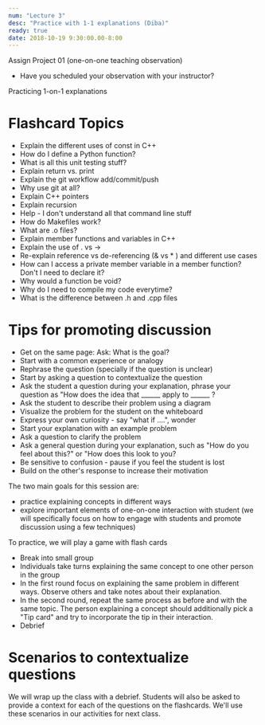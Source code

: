 ```yaml
---
num: "Lecture 3"
desc: "Practice with 1-1 explanations (Diba)"
ready: true
date: 2018-10-19 9:30:00.00-8:00
---
```


Assign Project 01 (one-on-one teaching observation)
* Have you scheduled your observation with your instructor?


Practicing 1-on-1 explanations 

# Flashcard Topics

* Explain the different uses of const in C++
* How do I define a Python function?
* What is all this unit testing stuff?
* Explain return vs. print
* Explain the git workflow add/commit/push
* Why use git at all?
* Explain C++ pointers
* Explain recursion
* Help - I don't understand all that command line stuff
* How do Makefiles work?
* What are .o files?
* Explain  member functions and variables in C++ 
* Explain the use of . vs ->
* Re-explain reference vs de-referencing (& vs * ) and different use cases
* How can I access a private member variable in a member function? Don't I need to declare it?
* Why would a function be void?
* Why do I need to compile my code everytime?
* What is the difference between .h and .cpp files

# Tips for promoting discussion

* Get on the same page: Ask: What is the goal?
* Start with a common experience or analogy
* Rephrase the question (specially if the question is unclear)
* Start by asking a question to contextualize the question
* Ask the student a question during your explanation, phrase your question as "How does the idea that ______ apply to ______ ?
* Ask the student to describe their problem using a diagram
* Visualize the problem for the student on the whiteboard
* Express your own curiosity - say "what if ....", wonder
* Start your explanation with an example problem
* Ask a question to clarify the problem
* Ask a general question during your explanation, such as "How do you feel about this?" or "How does this look to you?
* Be sensitive to confusion - pause if you feel the student is lost 
* Build on the other's response to increase their motivation


The two main goals for this session are:
* practice explaining concepts in different ways
* explore important elements of one-on-one interaction with student 
(we will specifically focus on how to engage with students and promote discussion using a few techniques)


To practice, we will play a game with flash cards
* Break into small group
* Individuals take turns explaining the same concept to one other person in the group
* In the first round focus on explaining the same problem in different ways. Observe others and take notes about their explanation.
* In the second round, repeat the same process as before and with the same topic. The person explaining a concept should additionally pick a "Tip card" and try to incorporate the tip in their interaction. 
* Debrief

# Scenarios to contextualize questions

We will wrap up the class with a debrief. Students will also be asked to provide a context for each of the questions on the flashcards. We'll use these scenarios in our activities for next class.


